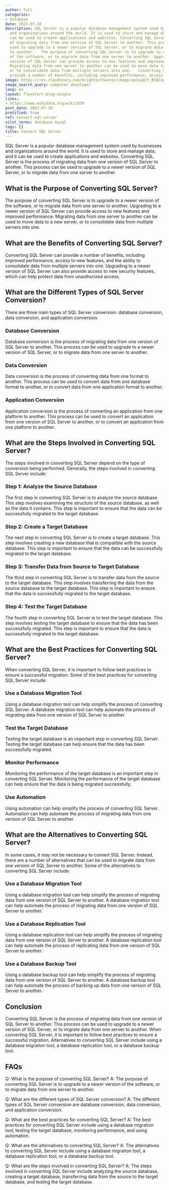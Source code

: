 ```yaml
---
author: full
categories:
- database
date: 2023-07-10
description: SQL Server is a popular database management system used by businesses
  and organizations around the world. It is used to store and manage data, and it
  can be used to create applications and websites. Converting SQL Server is the process
  of migrating data from one version of SQL Server to another. This process can be
  used to upgrade to a newer version of SQL Server, or to migrate data from one server
  to another.   The purpose of converting SQL Server is to upgrade to a newer version
  of the software, or to migrate data from one server to another. Upgrading to a newer
  version of SQL Server can provide access to new features and improved performance.
  Migrating data from one server to another can be used to move data to a new server,
  or to consolidate data from multiple servers into one.   Converting SQL Server can
  provide a number of benefits, including improved performance, access
image: https://res.cloudinary.com/brightsoftwares/image/upload/t_BSBlogImage/v1/brightsoftwares.com.blog/eBRTYyjwpRY
image_search_query: computer developer
lang: en
layout: flexstart-blog-single
links:
- https://www.wikidata.org/wiki/Q59
post_date: 2023-07-10
pretified: true
ref: convert-sql-server
silot_terms: database mysql
tags: []
title: Convert SQL Server
---
```


SQL Server is a popular database management system used by businesses and organizations around the world. It is used to store and manage data, and it can be used to create applications and websites. Converting SQL Server is the process of migrating data from one version of SQL Server to another. This process can be used to upgrade to a newer version of SQL Server, or to migrate data from one server to another. 

## What is the Purpose of Converting SQL Server? 

The purpose of converting SQL Server is to upgrade to a newer version of the software, or to migrate data from one server to another. Upgrading to a newer version of SQL Server can provide access to new features and improved performance. Migrating data from one server to another can be used to move data to a new server, or to consolidate data from multiple servers into one. 

## What are the Benefits of Converting SQL Server? 

Converting SQL Server can provide a number of benefits, including improved performance, access to new features, and the ability to consolidate data from multiple servers into one. Upgrading to a newer version of SQL Server can also provide access to new security features, which can help protect data from unauthorized access. 

## What are the Different Types of SQL Server Conversion? 

There are three main types of SQL Server conversion: database conversion, data conversion, and application conversion. 

### Database Conversion 

Database conversion is the process of migrating data from one version of SQL Server to another. This process can be used to upgrade to a newer version of SQL Server, or to migrate data from one server to another. 

### Data Conversion 

Data conversion is the process of converting data from one format to another. This process can be used to convert data from one database format to another, or to convert data from one application format to another. 

### Application Conversion 

Application conversion is the process of converting an application from one platform to another. This process can be used to convert an application from one version of SQL Server to another, or to convert an application from one platform to another. 

## What are the Steps Involved in Converting SQL Server? 

The steps involved in converting SQL Server depend on the type of conversion being performed. Generally, the steps involved in converting SQL Server include: 

### Step 1: Analyze the Source Database 

The first step in converting SQL Server is to analyze the source database. This step involves examining the structure of the source database, as well as the data it contains. This step is important to ensure that the data can be successfully migrated to the target database. 

### Step 2: Create a Target Database 

The next step in converting SQL Server is to create a target database. This step involves creating a new database that is compatible with the source database. This step is important to ensure that the data can be successfully migrated to the target database. 

### Step 3: Transfer Data from Source to Target Database 

The third step in converting SQL Server is to transfer data from the source to the target database. This step involves transferring the data from the source database to the target database. This step is important to ensure that the data is successfully migrated to the target database. 

### Step 4: Test the Target Database 

The fourth step in converting SQL Server is to test the target database. This step involves testing the target database to ensure that the data has been successfully migrated. This step is important to ensure that the data is successfully migrated to the target database. 

## What are the Best Practices for Converting SQL Server? 

When converting SQL Server, it is important to follow best practices to ensure a successful migration. Some of the best practices for converting SQL Server include: 

### Use a Database Migration Tool 

Using a database migration tool can help simplify the process of converting SQL Server. A database migration tool can help automate the process of migrating data from one version of SQL Server to another. 

### Test the Target Database 

Testing the target database is an important step in converting SQL Server. Testing the target database can help ensure that the data has been successfully migrated. 

### Monitor Performance 

Monitoring the performance of the target database is an important step in converting SQL Server. Monitoring the performance of the target database can help ensure that the data is being migrated successfully. 

### Use Automation 

Using automation can help simplify the process of converting SQL Server. Automation can help automate the process of migrating data from one version of SQL Server to another. 

## What are the Alternatives to Converting SQL Server? 

In some cases, it may not be necessary to convert SQL Server. Instead, there are a number of alternatives that can be used to migrate data from one version of SQL Server to another. Some of the alternatives to converting SQL Server include: 

### Use a Database Migration Tool 

Using a database migration tool can help simplify the process of migrating data from one version of SQL Server to another. A database migration tool can help automate the process of migrating data from one version of SQL Server to another. 

### Use a Database Replication Tool 

Using a database replication tool can help simplify the process of migrating data from one version of SQL Server to another. A database replication tool can help automate the process of replicating data from one version of SQL Server to another. 

### Use a Database Backup Tool 

Using a database backup tool can help simplify the process of migrating data from one version of SQL Server to another. A database backup tool can help automate the process of backing up data from one version of SQL Server to another. 

## Conclusion 

Converting SQL Server is the process of migrating data from one version of SQL Server to another. This process can be used to upgrade to a newer version of SQL Server, or to migrate data from one server to another. When converting SQL Server, it is important to follow best practices to ensure a successful migration. Alternatives to converting SQL Server include using a database migration tool, a database replication tool, or a database backup tool. 

## FAQs 

Q: What is the purpose of converting SQL Server? 
A: The purpose of converting SQL Server is to upgrade to a newer version of the software, or to migrate data from one server to another. 

Q: What are the different types of SQL Server conversion? 
A: The different types of SQL Server conversion are database conversion, data conversion, and application conversion. 

Q: What are the best practices for converting SQL Server? 
A: The best practices for converting SQL Server include using a database migration tool, testing the target database, monitoring performance, and using automation. 

Q: What are the alternatives to converting SQL Server? 
A: The alternatives to converting SQL Server include using a database migration tool, a database replication tool, or a database backup tool. 

Q: What are the steps involved in converting SQL Server? 
A: The steps involved in converting SQL Server include analyzing the source database, creating a target database, transferring data from the source to the target database, and testing the target database.